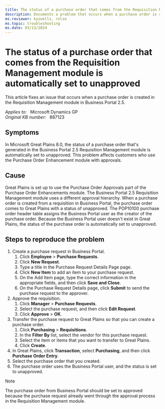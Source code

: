 ```yaml
---
title: The status of a purchase order that comes from the Requisition Management module is automatically set to unapproved
description: Documents a problem that occurs when a purchase order is created in the Requisition Management module in Business Portal 2.5. Because the Business Portal user doesn't exist in Great Plains, the status of the purchase order is set to unapproved.
ms.reviewer: kyouells, rolso
ms.topic: troubleshooting
ms.date: 03/13/2024
---
```

# The status of a purchase order that comes from the Requisition Management module is automatically set to unapproved

This article fixes an issue that occurs when a purchase order is created in the Requisition Management module in Business Portal 2.5.

_Applies to:_ &nbsp; Microsoft Dynamics GP  
_Original KB number:_ &nbsp; 887123

## Symptoms

In Microsoft Great Plains 8.0, the status of a purchase order that's generated in the Business Portal 2.5 Requisition Management module is automatically set to unapproved. This problem affects customers who use the Purchase Order Enhancement module with approvals.

## Cause

Great Plains is set up to use the Purchase Order Approvals part of the Purchase Order Enhancements module. The Business Portal 2.5 Requisition Management module uses a different approval hierarchy. When a purchase order is created from a requisition in Business Portal, the purchase order comes to Great Plains with a status of unapproved. The POP10100 purchase order header table assigns the Business Portal user as the creator of the purchase order. Because the Business Portal user doesn't exist in Great Plains, the status of the purchase order is automatically set to unapproved.

## Steps to reproduce the problem

1. Create a purchase request in Business Portal.
      1. Click **Employee** > **Purchase Requests**.
      2. Click **New Request**.
      3. Type a title in the Purchase Request Details Page page.
      4. Click **New Item** to add an item to your purchase request.
      5. On the Add Item page, type the correct information in the appropriate fields, and then click **Save and Close**.
      6. On the Purchase Request Details page, click **Submit** to send the purchase request to the approver.
2. Approve the requisition.
      1. Click **Manager** > **Purchase Requests**.
      2. Select the purchase request, and then click **Edit Request**.
      3. Click **Approve** > **OK**.
3. Transfer the purchase request to Great Plains so that you can create a purchase order.
      1. Click **Purchasing** > **Requisitions**.
      2. In the **Filter By** list, select the vendor for this purchase request.
      3. Select the item or items that you want to transfer to Great Plains.
      4. Click **Create**.
4. In Great Plains, click **Transaction**, select **Purchasing**, and then click **Purchase Order Entry**.
5. Select the purchase order that you created.
6. The purchase order uses the Business Portal user, and the status is set to unapproved.

> [!NOTE]
> The purchase order from Business Portal should be set to approved because the purchase request already went through the approval process in the Requisition Management module.
